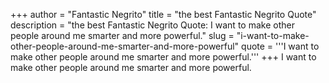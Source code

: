 +++
author = "Fantastic Negrito"
title = "the best Fantastic Negrito Quote"
description = "the best Fantastic Negrito Quote: I want to make other people around me smarter and more powerful."
slug = "i-want-to-make-other-people-around-me-smarter-and-more-powerful"
quote = '''I want to make other people around me smarter and more powerful.'''
+++
I want to make other people around me smarter and more powerful.

